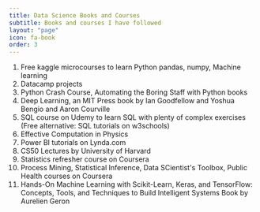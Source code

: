 ```yaml
---
title: Data Science Books and Courses
subtitle: Books and courses I have followed
layout: "page"
icon: fa-book
order: 3
---
```


1. Free kaggle microcourses to learn Python pandas, numpy, Machine learning
2. Datacamp projects
3. Python Crash Course, Automating the Boring Staff with Python books
4. Deep Learning, an MIT Press book by Ian Goodfellow and Yoshua Bengio and Aaron Courville
5. SQL course on Udemy to learn SQL with plenty of complex exercises (Free alternative: SQL tutorials on w3schools)
6. Effective Computation in Physics
8. Power BI tutorials on Lynda.com
9. CS50 Lectures by University of Harvard
10. Statistics refresher course on Coursera
11. Process Mining, Statistical Inference, Data SCientist's Toolbox, Public Health courses on Coursera
12. Hands-On Machine Learning with Scikit-Learn, Keras, and TensorFlow: Concepts, Tools, and Techniques to Build Intelligent Systems
Book by Aurelien Geron
